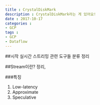 ```yaml
---
title : CrystalDiskMark
description : CrystalDiskMark라는 게 있어요!
date : 2017-10-17
categories :
- GCP
tags :
- GCP
- Dataflow
---
```


##시작
 실시간 스트리밍 관련 도구들 분류 정리

##Stream이란?
정리,

###특징
1. Low-latency
2. Approximate
3. Speculative
